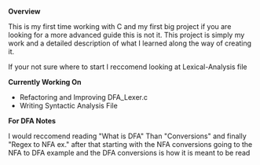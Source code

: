 **Overview**
  
  This is my first time working with C and my first big project if you are looking for a more advanced guide this is not it. 
  This project is simply my work and a detailed description of what I learned along the way of creating it.

  
  If your not sure where to start I reccomend looking at Lexical-Analysis file




**Currently Working On**

- Refactoring and Improving DFA_Lexer.c
- Writing Syntactic Analysis File




**For DFA Notes**
  
  I would reccomend reading "What is DFA" Than "Conversions" and finally "Regex to NFA ex." after that
  starting with the NFA conversions going to the NFA to DFA example and the DFA conversions is how it is meant to be read

